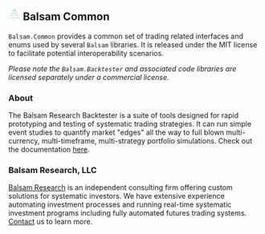 ﻿## [![](https://raw.githubusercontent.com/BalsamResearch/.github/main//images/BalsamLogo_24x24.png)](https://www.balsamresearch.com) Balsam Common

`Balsam.Common` provides a common set of trading related interfaces and enums used by several `Balsam` libraries. It is released under the MIT license to facilitate potential interoperability scenarios.

*Please note the `Balsam.Backtester` and associated code libraries are licensed separately under a commercial license.*

### About
The Balsam Research Backtester is a suite of tools designed for rapid prototyping and testing of systematic trading strategies. It can run simple event studies to quantify market "edges" all the way to full blown multi-currency, multi-timeframe, multi-strategy portfolio simulations. Check out the documentation [here](https://backtester.balsamresearch.com/docs/Introduction).

### Balsam Research, LLC

[Balsam Research](https://www.balsamresearch.com) is an independent consulting firm offering custom solutions for systematic investors. We have extensive experience automating investment processes and running real-time systematic investment programs including fully automated futures trading systems. [Contact](mailto:info@balsamresearch.com) us to learn more.
